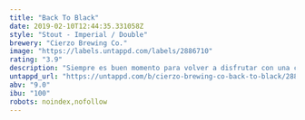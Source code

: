 ```yaml
---
title: "Back To Black"
date: 2019-02-10T12:44:35.331058Z
style: "Stout - Imperial / Double"
brewery: "Cierzo Brewing Co."
image: "https://labels.untappd.com/labels/2886710"
rating: "3.9"
description: "Siempre es buen momento para volver a disfrutar con una cerveza negra. Cuerpo cremoso con notas intensas de café y cacao, redondeado con los matices resinosos y amargos del lúpulo Chinook."
untappd_url: "https://untappd.com/b/cierzo-brewing-co-back-to-black/2886710"
abv: "9.0"
ibu: "100"
robots: noindex,nofollow
---
```

